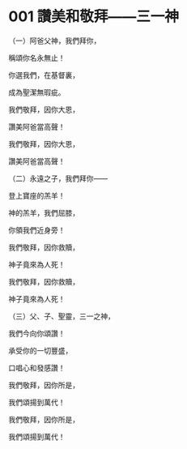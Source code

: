 # 001 讚美和敬拜——三一神

（一）阿爸父神，我們拜你，

稱頌你名永無止！

你選我們，在基督裏，

成為聖潔無瑕疵。

我們敬拜，因你大恩，

讚美阿爸當高聲！

我們敬拜，因你大恩，

讚美阿爸當高聲！

（二）永遠之子，我們拜你——

登上寶座的羔羊！

神的羔羊，我們屈膝，

你領我們近身旁！

我們敬拜，因你救贖，

神子竟來為人死！

我們敬拜，因你救贖，

神子竟來為人死！

（三）父、子、聖靈，三一之神，

我們今向你頌讚！

承受你的一切豐盛，

口唱心和發感讚！

我們敬拜，因你所是，

我們頌揚到萬代！

我們敬拜，因你所是，

我們頌揚到萬代！

